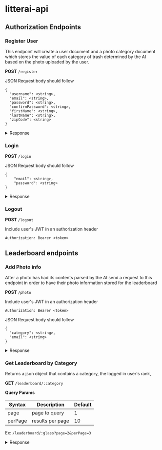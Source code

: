 # litterai-api

## Authorization Endpoints

### Register User

This endpoint will create a user document and a photo category document which stores the value of each category of trash determined by the AI based on the photo uploaded by the user.

**POST** `/register`

JSON Request body should follow

```
{
  "username": <string>,
  "email": <string>,
  "password": <string>,
  "confirmPassword": <string>,
  "firstName": <string>,
  "lastName": <string>,
  "zipCode": <string>
}
```

<details>
<summary>Response</summary>

```
{
  "userId": <string>,
  "username": <string>,
  "firstName": <string>,
  "lastName": <string>,
  "zipCode": <string>,
  "token": <string>
}
```

</details>

### Login

**POST** `/login`

JSON Request body should follow

```
{
	"email": <string>,
	"password": <string>
}
```

<details>
<summary>Response</summary>

```
{
  "username": <string>,
	"email": <string>,
	"firstName": <string>,
	"lastName": <string>,
	"zipCode": <string>,
	"token": <string>,
}
```

</details>

### Logout

**POST** `/logout`

Include user's JWT in an authorization header

```
Authorization: Bearer <token>
```

## Leaderboard endpoints

### Add Photo info

After a photo has had its contents parsed by the AI send a request to this endpoint in order to have their photo information stored for the leaderboard

**POST** `/photo`

Include user's JWT in an authorization header

```
Authorization: Bearer <token>
```

JSON Request body should follow

```
{
  "category": <string>,
  "email": <string>
}
```

<details>
<summary>Response</summary>

```
{
  "username": <string>,
  "category": <string>,
  "categoryUploads": <number>,
  "totalUploads": <number>,
}
```

</details>

### Get Leaderboard by Category

Returns a json object that contains a category, the logged in user's rank,

**GET** `/leaderboard/:category`

**Query Params**

| Syntax  | Description      | Default |
| ------- | ---------------- | ------- |
| page    | page to query    | 1       |
| perPage | results per page | 10      |

Ex: `/leaderboard/:glass?page=2&perPage=3`

<details>
<summary>Response</summary>

When `userRank` is `null` a user is not logged in

When `userRank` is `-1` the logged in user has not uploaded a photo of selected category

```
{
    "category": <string>,
    "userRank": <number>,
    "totalEntries": <number>,
    "leaderboard": [
        {
            "username": <string>,
            "itemCount": <number>
        }
        // ...
    ]
}
```

</details>
